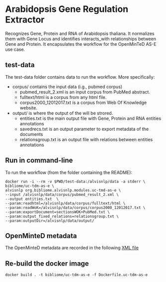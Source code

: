 # Arabidopsis Gene Regulation Extractor
Recognizes Gene, Protein and RNA of Arabidopsis thaliana. It normalizes them with Gene Locus and identifies interacts_with relationships between Gene and Protein. It encapsulates the workflow for the OpenMinTeD AS-E use case.

## test-data
The test-data folder contains data to run the workflow. More specifically:
* corpus/ contains the input data (i.g., pubmed corpus)
    * pubmed_result_2.xml is an input corpus from PubMed abstract.
    * fulltext/html is a corpus from any html file.
    * corpus2000_12012017.txt is a corpus from Web Of Knowledge website.
* output/ is where the output of the will be strored.
    * entities.txt is the main output file with Gene, Protein and RNA entities annotations
    * savedrecs.txt is an output parameter to export metadata of the documents
    * relationsgroup.txt is an output file with relations between entities annotations 

## Run in command-line

To run the workflow (from the folder containing the README):

```
docker run -i --rm -v $PWD/test-data:/alvisnlp/data -a stderr \
bibliome/uc-tdm-as-e \
alvisnlp org.bibliome.alvisnlp.modules.uc-tmd-as-e \
--input /alvisnlp/data/corpus/pubmed_result_2.xml \
--output entities.txt  \
--param:readhtml=/alvisnlp/data/corpus/fulltext/html \
--param:readWoK=/alvisnlp/data/corpus/corpus2000_12012017.txt \
--param:exportDocument=sectionsWOK+PubMed.txt \
--param:output_fixed_relations=relationsgroup.txt \
--param:outputDir=/alvisnlp/data/output/
```

<!--- ```sudo docker run -i --rm -v $PWD/test-data/:/as-e/data as-e-docker alvisnlp -verbose -J "-Xmx30g" 
-alias readPubMed /as-e/data/alvisir2_corpus/pubmed_result-2.xml \
-alias readhtml /as-e/data/alvisir2_corpus/fulltext/html \
-alias readWoK /as-e/data/alvisir2_corpus/corpus2000_12012017.txt \
-alias exportDocument /as-e/data/output/sectionsWOK+PubMed.txt \
-alias output_fixed_relations /as-e/data/output/relationsgroup.txt \
-alias output_fixed_entities /as-e/data/output/entities.txt \
/as-e/plan/entities.plan
``` --->

## OpenMinteD metadata

The OpenMinteD metadata are recorded in the following [XML file](uc-tdm-as-d.omtd.v3.0.0)

## Re-build the docker image

```docker build . -t bibliome/uc-tdm-as-e -f Dockerfile.uc-tdm-as-e```
